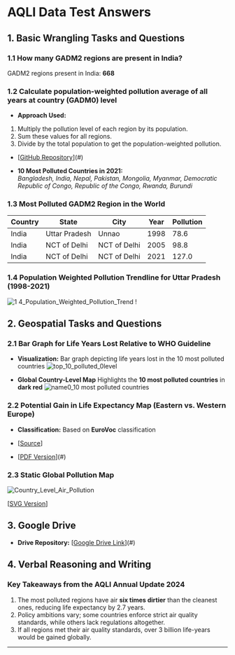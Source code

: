 # AQLI Data Test Answers

## 1. Basic Wrangling Tasks and Questions

### 1.1 How many GADM2 regions are present in India?
GADM2 regions present in India: **668**

### 1.2 Calculate population-weighted pollution average of all years at country (GADM0) level
- **Approach Used:**
1. Multiply the pollution level of each region by its population.
2. Sum these values for all regions.
3. Divide by the total population to get the population-weighted pollution.
   
- [[GitHub Repository](https://github.com/Puru-Gupta/AQLI-/blob/main/Output/1.2%20population%20weighted%20pollution%20average%20of%20all%20years.csv)](#)

- **10 Most Polluted Countries in 2021:**  
  *Bangladesh, India, Nepal, Pakistan, Mongolia, Myanmar, Democratic Republic of Congo, Republic of the Congo, Rwanda, Burundi*

### 1.3 Most Polluted GADM2 Region in the World
| Country | State | City | Year | Pollution |
|---------|------------|------|------|-----------|
| India   | Uttar Pradesh | Unnao | 1998 | 78.6 |
| India   | NCT of Delhi | NCT of Delhi | 2005 | 98.8 |
| India   | NCT of Delhi | NCT of Delhi | 2021 | 127.0 |

### 1.4 Population Weighted Pollution Trendline for Uttar Pradesh (1998-2021)
![1 4_Population_Weighted_Pollution_Trend](https://github.com/user-attachments/assets/42134a4c-b202-4190-a4de-018050a12f34)
!

## 2. Geospatial Tasks and Questions

### 2.1 Bar Graph for Life Years Lost Relative to WHO Guideline
- **Visualization:** Bar graph depicting life years lost in the 10 most polluted countries
![top_10_polluted_0level](https://github.com/user-attachments/assets/e1d34df6-9fe6-4406-8c85-f4e42f6190e6)


- **Global Country-Level Map**
Highlights the **10 most polluted countries** in **dark red**
 ![name0_10 most polluted countries ](https://github.com/user-attachments/assets/b1d983ee-70ec-4441-8a4f-783817ac951c)


### 2.2 Potential Gain in Life Expectancy Map (Eastern vs. Western Europe)
- **Classification:** Based on **EuroVoc** classification

- [[Source](http://op.europa.eu/en/web/eu-vocabularies/concept-scheme/-/resource?uri=http://eurovoc.europa.eu/100277)]


- [[PDF Version](https://drive.google.com/file/d/1AX_PTSKBganZLdHOW7RbQaKo70KwjsfE/view?usp=drive_link)](#)

### 2.3 Static Global Pollution Map
![Country_Level_Air_Pollution](https://github.com/user-attachments/assets/cd47b060-f0f7-410e-8408-bb8cb926ffdd)

[[SVG Version](https://drive.google.com/file/d/1f3C1EhZ3nDkZgOSlBQAAbnj78OqLQbIv/view?usp=drive_link)]
## 3. Google Drive 

- **Drive Repository:** [[Google Drive Link](https://drive.google.com/drive/folders/1ZT7cofnaJWpRfc-D7eckLyZHdc1JEcJ_?usp=sharing)](#)

## 4. Verbal Reasoning and Writing
### Key Takeaways from the AQLI Annual Update 2024
1. The most polluted regions have air **six times dirtier** than the cleanest ones, reducing life expectancy by 2.7 years.
2. Policy ambitions vary; some countries enforce strict air quality standards, while others lack regulations altogether.
3. If all regions met their air quality standards, over 3 billion life-years would be gained globally.

---


